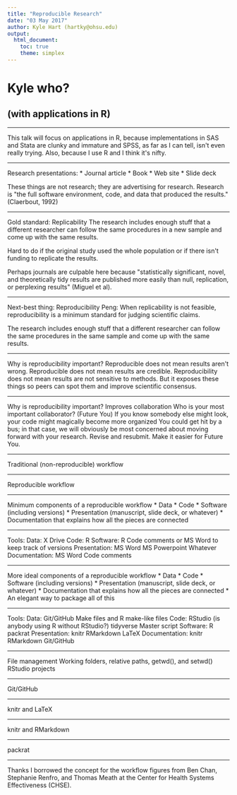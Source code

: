 ```yaml
---
title: "Reproducible Research"
date: "03 May 2017"
author: Kyle Hart (hartky@ohsu.edu)
output:
  html_document:
    toc: true
    theme: simplex
---
```


# Kyle who?



## (with applications in R)

---
This talk will focus on applications in R, because implementations in SAS and Stata are clunky and immature and SPSS, as far as I can tell, isn't even really trying. Also, because I use R and I think it's nifty. 

---

Research presentations:
	* Journal article
	* Book
	* Web site
	* Slide deck
	
These things are not research; they are advertising for research. Research is "the full software environment, code, and data that produced the results." (Claerbout, 1992)

---
Gold standard: Replicability
The research includes enough stuff that a different researcher can follow the same procedures in a new sample and come up with the same results.

Hard to do if the original study used the whole population or if there isn't funding to replicate the results.

Perhaps journals are culpable here because "statistically significant, novel, and theoretically tidy results are published more easily than null, replication, or perplexing results" (Miguel et al). 

---
Next-best thing: Reproducibility
Peng: When replicability is not feasible, reproducibility is a minimum standard for judging scientific claims.

The research includes enough stuff that a different researcher can follow the same procedures in the same sample and come up with the same results.

---
Why is reproducibility important?
Reproducible does not mean results aren't wrong.
Reproducible does not mean results are credible. 
Reproducibility does not mean results are not sensitive to methods.
But it exposes these things so peers can spot them and improve scientific consensus.

---
Why is reproducibility important?
Improves collaboration
Who is your most important collaborator? (Future You)
If you know somebody else might look, your code might magically become more organized
You could get hit by a bus; in that case, we will obviously be most concerned about moving forward with your research. 
Revise and resubmit. Make it easier for Future You.


---
Traditional (non-reproducible) workflow

---
Reproducible workflow

---
Minimum components of a reproducible workflow
	* Data
	* Code
	* Software (including versions)
	* Presentation (manuscript, slide deck, or whatever)
	* Documentation that explains how all the pieces are connected
	
---
Tools:
	Data:
		X Drive
	Code:
		R
	Software:
		R
		Code comments or MS Word to keep track of versions
	Presentation:
		MS Word
		MS Powerpoint
		Whatever
	Documentation:
		MS Word
		Code comments

---
More ideal components of a reproducible workflow
	* Data
	* Code
	* Software (including versions)
	* Presentation (manuscript, slide deck, or whatever)
	* Documentation that explains how all the pieces are connected
	* An elegant way to package all of this
	
---
Tools:
	Data:
		Git/GitHub
		Make files and R make-like files
	Code: 
		RStudio (is anybody using R without RStudio?)
		tidyverse
		Master script
	Software:
		R
		packrat
	Presentation:
		knitr
		RMarkdown
		LaTeX
	Documentation:
		knitr
		RMarkdown
		Git/GitHub

---	
File management
Working folders, relative paths, getwd(), and setwd()
RStudio projects

---
Git/GitHub

---
knitr and LaTeX

---
knitr and RMarkdown

---
packrat


---
Thanks
I borrowed the concept for the workflow figures from Ben Chan, Stephanie Renfro, and Thomas Meath at the Center for Health Systems Effectiveness (CHSE). 